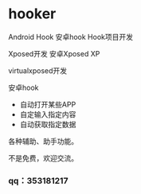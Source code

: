 # hooker
Android Hook  安卓hook  Hook项目开发

Xposed开发 安卓Xposed XP

virtualxposed开发


安卓hook

- 自动打开某些APP
- 自定输入指定内容
- 自动获取指定数据

各种辅助、助手功能。

不是免费，欢迎交流。

### qq：353181217
